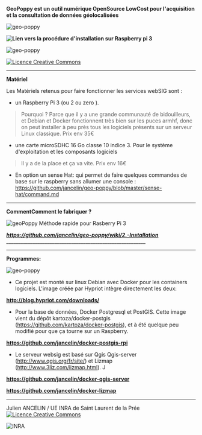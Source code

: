 
**GeoPoppy est un outil numérique OpenSource LowCost pour l'acquisition et la consultation de données géolocalisées**


![geo-poppy](https://raw.githubusercontent.com/jancelin/geo-poppy/master/docs/images/geopoppy_2.png)

**![Lien vers la procédure d'installation sur Raspberry pi 3](https://github.com/jancelin/geo-poppy/wiki/2.-Installation)**


![geo-poppy](https://github.com/jancelin/geo-poppy/blob/master/docs/images/1.png?raw=true)

<a rel="license" href="http://creativecommons.org/licenses/by-sa/4.0/"><img alt="Licence Creative Commons" style="border-width:0" src="https://i.creativecommons.org/l/by-sa/4.0/88x31.png" /></a>

___________________________________________________________________________________
**Matériel**

Les Matériels retenus pour faire fonctionner les services webSIG sont :

* un Raspberry Pi 3 (ou 2 ou zero ).

> Pourquoi ? Parce que il y a une grande communauté de bidouilleurs, et Debian et Docker fonctionnent très bien sur les puces armhf, donc on peut installer à peu près tous les logiciels présents sur un serveur Linux classique. Prix env 35€

* une carte microSDHC 16 Go classe 10 indice 3. Pour le système d'exploitation et les composants logiciels

> Il y a de la place et ça va vite. Prix env 16€

* En option un sense Hat: qui permet de faire quelques commandes de base sur le raspberry sans allumer une console : https://github.com/jancelin/geo-poppy/blob/master/sense-hat/command.md

________________________________________________________________________________

**CommentComment le fabriquer ?**
 
 ![geoPoppy](https://raw.githubusercontent.com/jancelin/geo-poppy/master/docs/images/geopoppy_schema_1.png) Méthode rapide pour Rasberry Pi 3 
 
 ***https://github.com/jancelin/geo-poppy/wiki/2.-Installation*** __________________________________________________________
__________________ 

**Programmes:**

![geo-poppy](https://raw.githubusercontent.com/jancelin/geo-poppy/master/docs/images/docker_container.png)


* Ce projet est monté sur linux Debian avec Docker pour les containers logiciels. L'image créée par Hypriot intègre directement les deux:

**http://blog.hypriot.com/downloads/**


* Pour la base de données, Docker Postgresql et PostGIS. Cette image vient du dépôt kartoza/docker-postgis (https://github.com/kartoza/docker-postgis), et à été quelque peu modifié pour que ça tourne sur un Raspberry.


**https://github.com/jancelin/docker-postgis-rpi**


* Le serveur websig est basé sur Qgis Qgis-server (http://www.qgis.org/fr/site/) et Lizmap (http://www.3liz.com/lizmap.html). J

**https://github.com/jancelin/docker-qgis-server**

**https://github.com/jancelin/docker-lizmap**


____________________________________________________________________________

Julien ANCELIN / UE INRA de Saint Laurent de la Prée
<a rel="license" href="http://creativecommons.org/licenses/by-sa/4.0/"><img alt="Licence Creative Commons" style="border-width:0" src="https://i.creativecommons.org/l/by-sa/4.0/88x31.png" /></a>

 ![INRA](https://github.com/jancelin/geo-poppy/blob/master/docs/images/INRA_logo_small.jpg)
